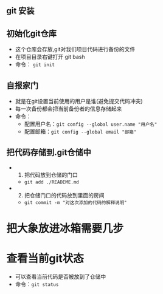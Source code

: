 ## git 安装

## 初始化git仓库
- 这个仓库会存放,git对我们项目代码进行备份的文件
- 在项目目录右键打开 git bash
- 命令： `git init`

## 自报家门
- 就是在git设置当前使用的用户是谁(避免提交代码冲突)
- 每一次备份都会把当前备份者的信息存储起来
- 命令：
    + 配置用户名：`git config --global user.name "用户名"`
    + 配置邮箱：`git config --global email "邮箱"`

## 把代码存储到.git仓储中
- 1. 把代码放到仓储的门口
    + `git add ./READEME.md`
- 2. 把仓储门口的代码放到里面的房间
    + `git commit -m "对这次添加的代码的解释说明"`

# 把大象放进冰箱需要几步

# 查看当前git状态
- 可以查看当前代码是否被放到了仓储中
- 命令：`git status`

